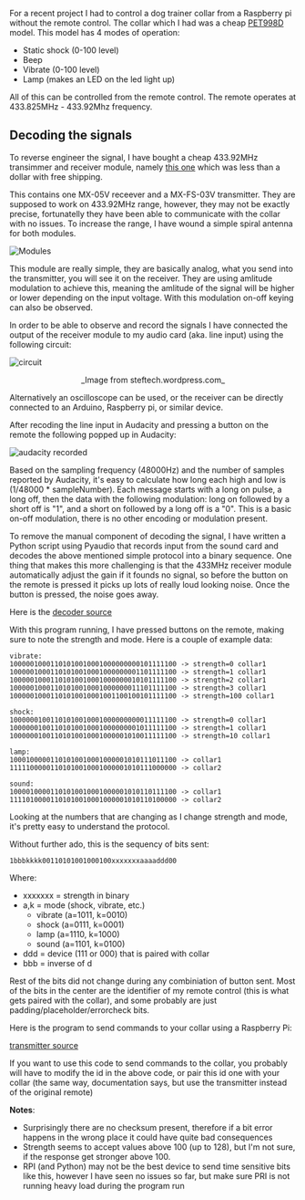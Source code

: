 For a recent project I had to control a dog trainer collar from a Raspberry pi without the remote control.
The collar which I had was a cheap [PET998D](https://www.petrainer.com.au/blogs/petrainer-user-manuals-instructions/petrainer-pet998d-user-manual) model.
This model has 4 modes of operation:
 - Static shock (0-100 level)
 - Beep
 - Vibrate (0-100 level)
 - Lamp (makes an LED on the led light up)

All of this can be controlled from the remote control. The remote operates at 433.825MHz - 433.92Mhz frequency.

## Decoding the signals

To reverse engineer the signal, I have bought a cheap 433.92MHz transimmer and receiver module, namely [this one](https://www.aliexpress.com/item/433M-TX-RX-Super-regenerative-Module-Wireless-Transmitting-Module-Alarm-Transmitter-Receiver/2024422377.html?spm=a2g0s.9042311.0.0.7e304c4dOMJz61) which was less than a dollar with free shipping.

This contains one MX-05V receever and a MX-FS-03V transmitter. They are supposed to work on 433.92MHz range, however, they may not be exactly precise, fortunatelly they have been able to communicate with the collar with no issues.
To increase the range, I have wound a simple spiral antenna for both modules.

![Modules](https://raw.githubusercontent.com/shockcollar/shockcollar.github.io/master/images/modules.jpg)

This module are really simple, they are basically analog, what you send into the transmitter, you will see it on the receiver. They are using amlitude modulation to achieve this, meaning the amlitude of the signal will be higher or lower depending on the input voltage. With this modulation on-off keying can also be observed.

In order to be able to observe and record the signals I have connected the output of the receiver module to my audio card (aka. line input) using the following circuit:

![circuit](https://steftech.files.wordpress.com/2014/06/rf2linein.jpg)

<p align="center">_Image from steftech.wordpress.com_</p>

Alternatively an oscilloscope can be used, or the receiver can be directly connected to an Arduino, Raspberry pi, or similar device.

After recoding the line input in Audacity and pressing a button on the remote the following popped up in Audacity:

![audacity recorded](https://raw.githubusercontent.com/shockcollar/shockcollar.github.io/master/images/audacity_recorded.png)

Based on the sampling frequency (48000Hz) and the number of samples reported by Audacity, it's easy to calculate how long each high and low is (1/48000 * sampleNumber).
Each message starts with a long on pulse, a long off, then the data with the following modulation: long on followed by a short off is "1", and a short on followed by a long off is a "0". This is a basic on-off modulation, there is no other encoding or modulation present.

To remove the manual component of decoding the signal, I have written a Python script using Pyaudio that records input from the sound card and decodes the above mentioned simple protocol into a binary sequence.
One thing that makes this more challenging is that the 433MHz receiver module automatically adjust the gain if it founds no signal, so before the button on the remote is pressed it picks up lots of really loud looking noise. Once the button is pressed, the noise goes away.

Here is the [decoder source](https://github.com/shockcollar/shockcollar.github.io/blob/master/source/decoder.py)

With this program running, I have pressed buttons on the remote, making sure to note the strength and mode. Here is a couple of example data:

```
vibrate:
10000010001101010010001000000000101111100 -> strength=0 collar1
10000010001101010010001000000001101111100 -> strength=1 collar1
10000010001101010010001000000010101111100 -> strength=2 collar1
10000010001101010010001000000011101111100 -> strength=3 collar1
10000010001101010010001001100100101111100 -> strength=100 collar1

shock:
10000001001101010010001000000000011111100 -> strength=0 collar1
10000001001101010010001000000001011111100 -> strength=1 collar1
10000001001101010010001000001010011111100 -> strength=10 collar1

lamp:
10001000001101010010001000001010111011100 -> collar1
11111000001101010010001000001010111000000 -> collar2

sound:
10000100001101010010001000001010110111100 -> collar1
11110100001101010010001000001010110100000 -> collar2
```

Looking at the numbers that are changing as I change strength and mode, it's pretty easy to understand the protocol.

Without further ado, this is the sequency of bits sent:

```
1bbbkkkk00110101001000100xxxxxxxaaaaddd00
```
Where:
 - xxxxxxx = strength in binary
 - a,k = mode (shock, vibrate, etc.)
   - vibrate (a=1011, k=0010)
   - shock (a=0111, k=0001)
   - lamp (a=1110, k=1000)
   - sound (a=1101, k=0100)
 - ddd = device (111 or 000) that is paired with collar
 - bbb = inverse of d

Rest of the bits did not change during any combiniation of button sent. Most of the bits in the center are the identifier of my remote control (this is what gets paired with the collar), and some probably are just padding/placeholder/errorcheck bits.

Here is the program to send commands to your collar using a Raspberry Pi:

[transmitter source](https://github.com/shockcollar/shockcollar.github.io/blob/master/source/transmitter.py)

If you want to use this code to send commands to the collar, you probably will have to modify the id in the above code, or pair this id one with your collar (the same way, documentation says, but use the transmitter instead of the original remote)

**Notes**:
 - Surprisingly there are no checksum present, therefore if a bit error happens in the wrong place it could have quite bad consequences
 - Strength seems to accept values above 100 (up to 128), but I'm not sure, if the response get stronger above 100.
 - RPI (and Python) may not be the best device to send time sensitive bits like this, however I have seen no issues so far, but make sure PRI is not running heavy load during the program run

